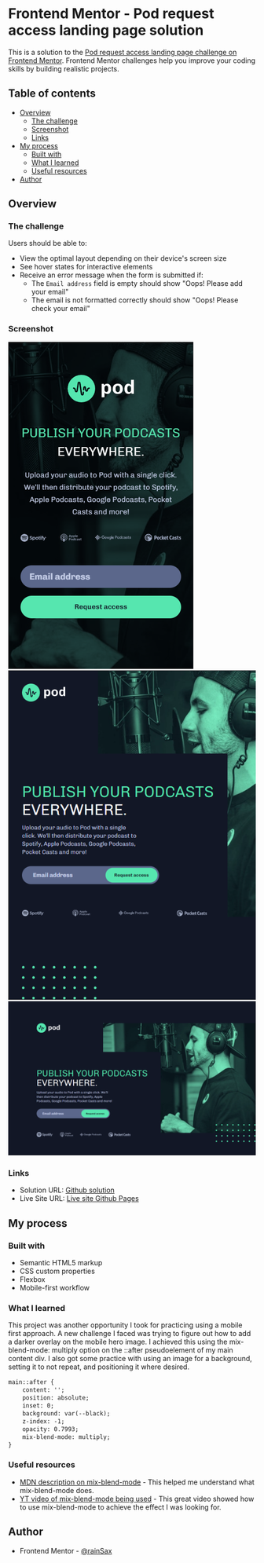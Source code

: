 # Frontend Mentor - Pod request access landing page solution

This is a solution to the [Pod request access landing page challenge on Frontend Mentor](https://www.frontendmentor.io/challenges/pod-request-access-landing-page-eyTmdkLSG). Frontend Mentor challenges help you improve your coding skills by building realistic projects. 

## Table of contents

- [Overview](#overview)
  - [The challenge](#the-challenge)
  - [Screenshot](#screenshot)
  - [Links](#links)
- [My process](#my-process)
  - [Built with](#built-with)
  - [What I learned](#what-i-learned)
  - [Useful resources](#useful-resources)
- [Author](#author)

## Overview

### The challenge

Users should be able to:

- View the optimal layout depending on their device's screen size
- See hover states for interactive elements
- Receive an error message when the form is submitted if:
  - The `Email address` field is empty should show "Oops! Please add your email"
  - The email is not formatted correctly should show "Oops! Please check your email"

### Screenshot

![mobile view](./screenshots/mobile-view.png)
![tablet view](./screenshots/tablet-view.png)
![desktop view](./screenshots/desktop-view.png)

### Links

- Solution URL: [Github solution](https://github.com/rainSaxFrontend-Mentor-Projects/Pod-Request-Access-Landing-Page)
- Live Site URL: [Live site Github Pages](https://rainsaxfrontend-mentor-projects.github.io/Pod-Request-Access-Landing-Page/)

## My process

### Built with

- Semantic HTML5 markup
- CSS custom properties
- Flexbox
- Mobile-first workflow

### What I learned

This project was another opportunity I took for practicing using a mobile first approach. A new challenge I faced was trying to figure out how to add a darker overlay on the mobile hero image. I achieved this using the mix-blend-mode: multiply option on the ::after pseudoelement of my main content div. I also got some practice with using an image for a background, setting it to not repeat, and positioning it where desired.

```
main::after {
    content: '';
    position: absolute;
    inset: 0;
    background: var(--black);
    z-index: -1;
    opacity: 0.7993;
    mix-blend-mode: multiply;
}
```
### Useful resources

- [MDN description on mix-blend-mode](https://developer.mozilla.org/en-US/docs/Web/CSS/mix-blend-mode) - This helped me understand what mix-blend-mode does.
- [YT video of mix-blend-mode being used](https://www.youtube.com/watch?v=TAA89nkEuhw) - This great video showed how to use mix-blend-mode to achieve the effect I was looking for.

## Author

- Frontend Mentor - [@rainSax](https://www.frontendmentor.io/profile/rainSax)